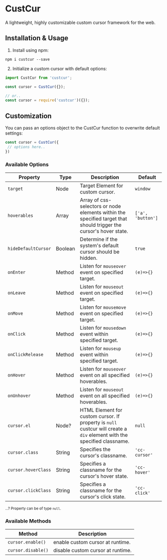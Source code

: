 # CustCur

A lightweight, highly customizable custom cursor framework for the web.

## Installation & Usage
1. Install using npm:
```
npm i custcur --save
```

2. Initialize a custom cursor with default options:

```javascript
import CustCur from 'custcur';

const cursor = CustCur({});

// or..
const cursor = require('custcur')({});
```

## Customization
You can pass an options object to the CustCur function to overwrite default settings:
```javascript
const cursor = CustCur({
 // options here..
})
```

### Available Options
| Property | Type | Description | Default |
| --- | --- | --- | --- |
| `target` | Node | Target Element for custom cursor. | `window` |
| `hoverables` | Array | Array of css-selectors or node elements within the specified target that should trigger the cursor's hover state. | `['a', 'button']` |
| `hideDefaultCursor` | Boolean | Determine if the system's default cursor should be hidden. | `true` |
| `onEnter` | Method | Listen for `mouseover` event on specified target. | `(e)=>{}` |
| `onLeave` | Method | Listen for `mouseout` event on specified target. | `(e)=>{}` |
| `onMove` | Method | Listen for `mousemove` event on specified target. | `(e)=>{}` |
| `onClick` | Method | Listen for `mousedown` event within specified target. | `(e)=>{}` |
| `onClickRelease` | Method | Listen for `mouseup` event within specified target. | `(e)=>{}` |
| `onHover` | Method | Listen for `mouseover` event on all specified hoverables. | `(e)=>{}` |
| `onUnhover` | Method | Listen for `mouseout` event on all specified hoverables. | `(e)=>{}` |
| `cursor.el` | Node? | HTML Element for custom cursor. If property is `null` custcur will create a `div` element with the specified classname. | `null` |
| `cursor.class` | String | Specifies the cursor's classname. |`'cc-cursor'` |
| `cursor.hoverClass` | String | Specifies a classname for the cursor's hover state. | `'cc-hover'` |
| `cursor.clickClass` | String | Specifies a classname for the cursor's click state.  | `'cc-click'` |
<small align="right">...? Property can be of type `null`. </small>

### Available Methods
| Method | Description |
| --- | --- |
| `cursor.enable()` | enable custom cursor at runtime. |
| `cursor.disable()` | disable custom cursor at runtime. |

